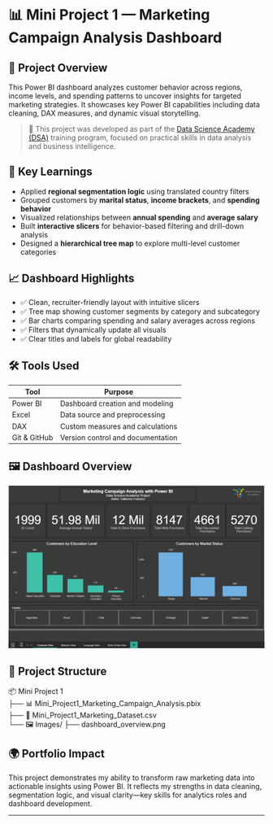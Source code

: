 # 📊 Mini Project 1 — Marketing Campaign Analysis Dashboard

## 🔎 Project Overview  
This Power BI dashboard analyzes customer behavior across regions, income levels, and spending patterns to uncover insights for targeted marketing strategies. It showcases key Power BI capabilities including data cleaning, DAX measures, and dynamic visual storytelling.

> 🧪 This project was developed as part of the [Data Science Academy (DSA)](https://www.datascienceacademy.com.br/start) training program, focused on practical skills in data analysis and business intelligence.

## 🧠 Key Learnings  
- Applied **regional segmentation logic** using translated country filters  
- Grouped customers by **marital status**, **income brackets**, and **spending behavior**  
- Visualized relationships between **annual spending** and **average salary**  
- Built **interactive slicers** for behavior-based filtering and drill-down analysis  
- Designed a **hierarchical tree map** to explore multi-level customer categories  

## 📈 Dashboard Highlights  
- ✅ Clean, recruiter-friendly layout with intuitive slicers  
- ✅ Tree map showing customer segments by category and subcategory  
- ✅ Bar charts comparing spending and salary averages across regions  
- ✅ Filters that dynamically update all visuals  
- ✅ Clear titles and labels for global readability  

## 🛠️ Tools Used

| Tool         | Purpose                            |
|--------------|------------------------------------|
| Power BI     | Dashboard creation and modeling    |
| Excel        | Data source and preprocessing      |
| DAX          | Custom measures and calculations   |
| Git & GitHub | Version control and documentation  |

## 🖼️ Dashboard Overview

![Dashboard Overview](Images/Customer_View.png)


## 📁 Project Structure

📦 Mini Project 1  
├── 📊 Mini_Project1_Marketing_Campaign_Analysis.pbix  
├── 📄 Mini_Project1_Marketing_Dataset.csv  
└── 🖼️ Images/ ├── dashboard_overview.png  

## 🌍 Portfolio Impact  
This project demonstrates my ability to transform raw marketing data into actionable insights using Power BI. It reflects my strengths in data cleaning, segmentation logic, and visual clarity—key skills for analytics roles and dashboard development.

---
